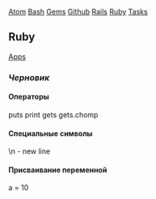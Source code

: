 [Atom](/atom.md) [Bash](bash.md) [Gems](/gems.md) [Github](/github.md) [Rails](rails.md) [Ruby](ruby.md) [Tasks](tasks.md)

## Ruby

[Apps](https://github.com/PinkDeer/ruby)

### _Черновик_

#### Операторы

puts
print
gets
gets.chomp

#### Специальные символы

\n - new line

#### Присваивание переменной

a = 10
